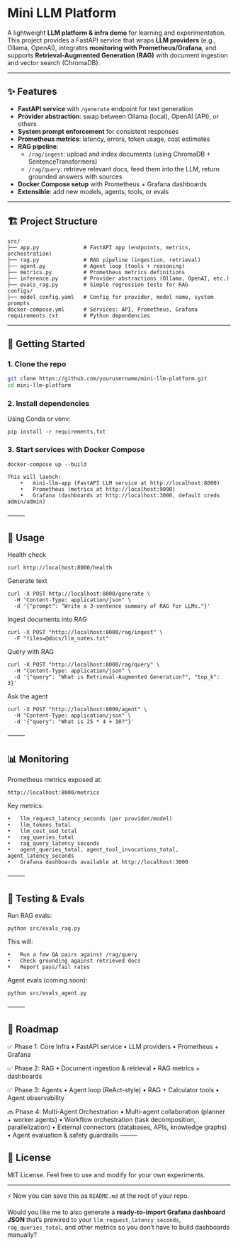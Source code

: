 # Mini LLM Platform

A lightweight **LLM platform & infra demo** for learning and experimentation.  
This project provides a FastAPI service that wraps **LLM providers** (e.g., Ollama, OpenAI), integrates **monitoring with Prometheus/Grafana**, and supports **Retrieval-Augmented Generation (RAG)** with document ingestion and vector search (ChromaDB).

---

## ✨ Features

- **FastAPI service** with `/generate` endpoint for text generation  
- **Provider abstraction**: swap between Ollama (local), OpenAI (API), or others  
- **System prompt enforcement** for consistent responses  
- **Prometheus metrics**: latency, errors, token usage, cost estimates  
- **RAG pipeline**:  
  - `/rag/ingest`: upload and index documents (using ChromaDB + SentenceTransformers)  
  - `/rag/query`: retrieve relevant docs, feed them into the LLM, return grounded answers with sources  
- **Docker Compose setup** with Prometheus + Grafana dashboards  
- **Extensible**: add new models, agents, tools, or evals  

---

## 🏗 Project Structure
```
src/
├── app.py              # FastAPI app (endpoints, metrics, orchestration)
├── rag.py              # RAG pipeline (ingestion, retrieval)
├── agent.py            # Agent loop (tools + reasoning)
├── metrics.py          # Prometheus metrics definitions
├── inference.py        # Provider abstractions (Ollama, OpenAI, etc.)
├── evals_rag.py        # Simple regression tests for RAG
configs/
├── model_config.yaml   # Config for provider, model name, system prompts
docker-compose.yml      # Services: API, Prometheus, Grafana
requirements.txt        # Python dependencies
```
---

## 🚀 Getting Started

### 1. Clone the repo
```bash
git clone https://github.com/yourusername/mini-llm-platform.git
cd mini-llm-platform
```

### 2. Install dependencies

Using Conda or venv:
```
pip install -r requirements.txt
```

### 3. Start services with Docker Compose
```
docker-compose up --build
```
```
This will launch:
	•	mini-llm-app (FastAPI LLM service at http://localhost:8000)
	•	Prometheus (metrics at http://localhost:9090)
	•	Grafana (dashboards at http://localhost:3000, default creds admin/admin)
```
⸻

## 🔧 Usage

Health check
```
curl http://localhost:8000/health
```
Generate text
```
curl -X POST http://localhost:8000/generate \
  -H "Content-Type: application/json" \
  -d '{"prompt": "Write a 3-sentence summary of RAG for LLMs."}'
```
Ingest documents into RAG
```
curl -X POST "http://localhost:8000/rag/ingest" \
  -F "files=@docs/llm_notes.txt"
```
Query with RAG
```
curl -X POST "http://localhost:8000/rag/query" \
  -H "Content-Type: application/json" \
  -d '{"query": "What is Retrieval-Augmented Generation?", "top_k": 3}'
```
Ask the agent
```
curl -X POST "http://localhost:8000/agent" \
  -H "Content-Type: application/json" \
  -d '{"query": "What is 25 * 4 + 10?"}'
```
⸻

## 📊 Monitoring
Prometheus metrics exposed at:
```
http://localhost:8000/metrics
```

Key metrics:

	•	llm_request_latency_seconds (per provider/model)
	•	llm_tokens_total
	•	llm_cost_usd_total
	•	rag_queries_total
	•	rag_query_latency_seconds
    •	agent_queries_total, agent_tool_invocations_total, agent_latency_seconds
	•	Grafana dashboards available at http://localhost:3000

⸻

## 🧪 Testing & Evals

Run RAG evals:
```
python src/evals_rag.py
```
This will:

	•	Run a few QA pairs against /rag/query
	•	Check grounding against retrieved docs
	•	Report pass/fail rates

Agent evals (coming soon):
```
python src/evals_agent.py
```

⸻

## 🔮 Roadmap
✅ Phase 1: Core Infra
	•	FastAPI service
	•	LLM providers
	•	Prometheus + Grafana

✅ Phase 2: RAG
	•	Document ingestion & retrieval
	•	RAG metrics + dashboards

✅ Phase 3: Agents
	•	Agent loop (ReAct-style)
	•	RAG + Calculator tools
	•	Agent observability

🔜 Phase 4: Multi-Agent Orchestration
	•	Multi-agent collaboration (planner + worker agents)
	•	Workflow orchestration (task decomposition, parallelization)
	•	External connectors (databases, APIs, knowledge graphs)
	•	Agent evaluation & safety guardrails
⸻

## 📜 License

MIT License. Feel free to use and modify for your own experiments.

---

⚡ Now you can save this as `README.md` at the root of your repo.  

Would you like me to also generate a **ready-to-import Grafana dashboard JSON** that’s prewired to your `llm_request_latency_seconds`, `rag_queries_total`, and other metrics so you don’t have to build dashboards manually?